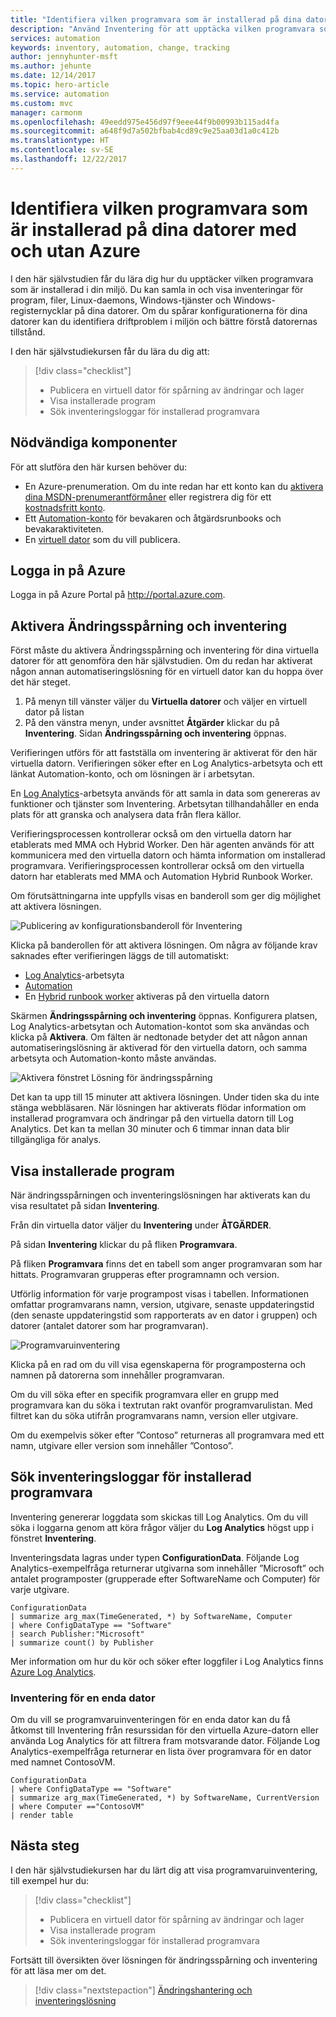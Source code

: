 ```yaml
---
title: "Identifiera vilken programvara som är installerad på dina datorer med Azure Automation | Microsoft Docs"
description: "Använd Inventering för att upptäcka vilken programvara som är installerad på datorerna i din miljö."
services: automation
keywords: inventory, automation, change, tracking
author: jennyhunter-msft
ms.author: jehunte
ms.date: 12/14/2017
ms.topic: hero-article
ms.service: automation
ms.custom: mvc
manager: carmonm
ms.openlocfilehash: 49eedd975e456d97f9eee44f9b00993b115ad4fa
ms.sourcegitcommit: a648f9d7a502bfbab4cd89c9e25aa03d1a0c412b
ms.translationtype: HT
ms.contentlocale: sv-SE
ms.lasthandoff: 12/22/2017
---
```

# <a name="discover-what-software-is-installed-on-your-azure-and-non-azure-machines"></a>Identifiera vilken programvara som är installerad på dina datorer med och utan Azure

I den här självstudien får du lära dig hur du upptäcker vilken programvara som är installerad i din miljö. Du kan samla in och visa inventeringar för program, filer, Linux-daemons, Windows-tjänster och Windows-registernycklar på dina datorer. Om du spårar konfigurationerna för dina datorer kan du identifiera driftproblem i miljön och bättre förstå datorernas tillstånd.

I den här självstudiekursen får du lära du dig att:

> [!div class="checklist"]
> * Publicera en virtuell dator för spårning av ändringar och lager
> * Visa installerade program
> * Sök inventeringsloggar för installerad programvara

## <a name="prerequisites"></a>Nödvändiga komponenter

För att slutföra den här kursen behöver du:

* En Azure-prenumeration. Om du inte redan har ett konto kan du [aktivera dina MSDN-prenumerantförmåner](https://azure.microsoft.com/pricing/member-offers/msdn-benefits-details/) eller registrera dig för ett [kostnadsfritt konto](https://azure.microsoft.com/free/?WT.mc_id=A261C142F).
* Ett [Automation-konto](automation-offering-get-started.md) för bevakaren och åtgärdsrunbooks och bevakaraktiviteten.
* En [virtuell dator](../virtual-machines/windows/quick-create-portal.md) som du vill publicera.

## <a name="log-in-to-azure"></a>Logga in på Azure

Logga in på Azure Portal på http://portal.azure.com.

## <a name="enable-change-tracking-and-inventory"></a>Aktivera Ändringsspårning och inventering

Först måste du aktivera Ändringsspårning och inventering för dina virtuella datorer för att genomföra den här självstudien. Om du redan har aktiverat någon annan automatiseringslösning för en virtuell dator kan du hoppa över det här steget.

1. På menyn till vänster väljer du **Virtuella datorer** och väljer en virtuell dator på listan
2. På den vänstra menyn, under avsnittet **Åtgärder** klickar du på **Inventering**. Sidan **Ändringsspårning och inventering** öppnas.

Verifieringen utförs för att fastställa om inventering är aktiverat för den här virtuella datorn.
Verifieringen söker efter en Log Analytics-arbetsyta och ett länkat Automation-konto, och om lösningen är i arbetsytan.

En [Log Analytics](../log-analytics/log-analytics-overview.md?toc=%2fazure%2fautomation%2ftoc.json)-arbetsyta används för att samla in data som genereras av funktioner och tjänster som Inventering.
Arbetsytan tillhandahåller en enda plats för att granska och analysera data från flera källor.

Verifieringsprocessen kontrollerar också om den virtuella datorn har etablerats med MMA och Hybrid Worker.
Den här agenten används för att kommunicera med den virtuella datorn och hämta information om installerad programvara.
Verifieringsprocessen kontrollerar också om den virtuella datorn har etablerats med MMA och Automation Hybrid Runbook Worker.

Om förutsättningarna inte uppfylls visas en banderoll som ger dig möjlighet att aktivera lösningen.

![Publicering av konfigurationsbanderoll för Inventering](./media/automation-tutorial-installed-software/enableinventory.png)

Klicka på banderollen för att aktivera lösningen.
Om några av följande krav saknades efter verifieringen läggs de till automatiskt:

* [Log Analytics](../log-analytics/log-analytics-overview.md?toc=%2fazure%2fautomation%2ftoc.json)-arbetsyta
* [Automation](./automation-offering-get-started.md)
* En [Hybrid runbook worker](./automation-hybrid-runbook-worker.md) aktiveras på den virtuella datorn

Skärmen **Ändringsspårning och inventering** öppnas. Konfigurera platsen, Log Analytics-arbetsytan och Automation-kontot som ska användas och klicka på **Aktivera**. Om fälten är nedtonade betyder det att någon annan automatiseringslösning är aktiverad för den virtuella datorn, och samma arbetsyta och Automation-konto måste användas.

![Aktivera fönstret Lösning för ändringsspårning](./media/automation-tutorial-installed-software/installed-software-enable.png)

Det kan ta upp till 15 minuter att aktivera lösningen. Under tiden ska du inte stänga webbläsaren.
När lösningen har aktiverats flödar information om installerad programvara och ändringar på den virtuella datorn till Log Analytics.
Det kan ta mellan 30 minuter och 6 timmar innan data blir tillgängliga för analys.

## <a name="view-installed-software"></a>Visa installerade program

När ändringsspårningen och inventeringslösningen har aktiverats kan du visa resultatet på sidan **Inventering**.

Från din virtuella dator väljer du **Inventering** under **ÅTGÄRDER**.

På sidan **Inventering** klickar du på fliken **Programvara**.

På fliken **Programvara** finns det en tabell som anger programvaran som har hittats. Programvaran grupperas efter programnamn och version.

Utförlig information för varje programpost visas i tabellen. Informationen omfattar programvarans namn, version, utgivare, senaste uppdateringstid (den senaste uppdateringstid som rapporterats av en dator i gruppen) och datorer (antalet datorer som har programvaran).

![Programvaruinventering](./media/automation-tutorial-installed-software/inventory-software.png)

Klicka på en rad om du vill visa egenskaperna för programposterna och namnen på datorerna som innehåller programvaran.

Om du vill söka efter en specifik programvara eller en grupp med programvara kan du söka i textrutan rakt ovanför programvarulistan.
Med filtret kan du söka utifrån programvarans namn, version eller utgivare.

Om du exempelvis söker efter ”Contoso” returneras all programvara med ett namn, utgivare eller version som innehåller ”Contoso”.

## <a name="search-inventory-logs-for-installed-software"></a>Sök inventeringsloggar för installerad programvara

Inventering genererar loggdata som skickas till Log Analytics. Om du vill söka i loggarna genom att köra frågor väljer du **Log Analytics** högst upp i fönstret **Inventering**.

Inventeringsdata lagras under typen **ConfigurationData**.
Följande Log Analytics-exempelfråga returnerar utgivarna som innehåller ”Microsoft” och antalet programposter (grupperade efter SoftwareName och Computer) för varje utgivare.

```
ConfigurationData
| summarize arg_max(TimeGenerated, *) by SoftwareName, Computer
| where ConfigDataType == "Software"
| search Publisher:"Microsoft"
| summarize count() by Publisher
```

Mer information om hur du kör och söker efter loggfiler i Log Analytics finns [Azure Log Analytics](https://docs.loganalytics.io/index).

### <a name="single-machine-inventory"></a>Inventering för en enda dator

Om du vill se programvaruinventeringen för en enda dator kan du få åtkomst till Inventering från resurssidan för den virtuella Azure-datorn eller använda Log Analytics för att filtrera fram motsvarande dator. Följande Log Analytics-exempelfråga returnerar en lista över programvara för en dator med namnet ContosoVM.

```
ConfigurationData
| where ConfigDataType == "Software" 
| summarize arg_max(TimeGenerated, *) by SoftwareName, CurrentVersion
| where Computer =="ContosoVM"
| render table
```

## <a name="next-steps"></a>Nästa steg

I den här självstudiekursen har du lärt dig att visa programvaruinventering, till exempel hur du:

> [!div class="checklist"]
> * Publicera en virtuell dator för spårning av ändringar och lager
> * Visa installerade program
> * Sök inventeringsloggar för installerad programvara

Fortsätt till översikten över lösningen för ändringsspårning och inventering för att läsa mer om det.

> [!div class="nextstepaction"]
> [Ändringshantering och inventeringslösning](../log-analytics/log-analytics-change-tracking.md?toc=%2fazure%2fautomation%2ftoc.json)